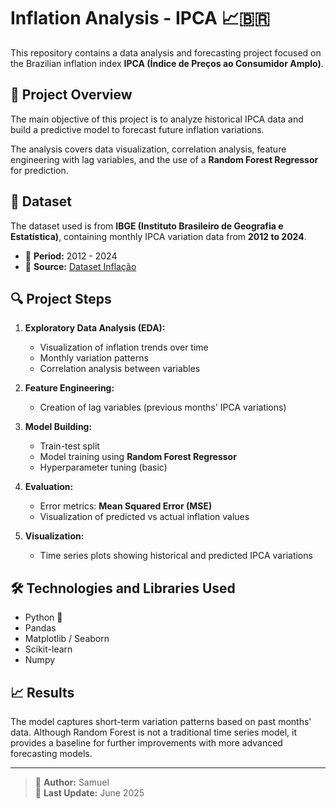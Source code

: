 # Inflation Analysis - IPCA 📈🇧🇷

This repository contains a data analysis and forecasting project focused on the Brazilian inflation index **IPCA (Índice de Preços ao Consumidor Amplo)**.

## 📌 Project Overview

The main objective of this project is to analyze historical IPCA data and build a predictive model to forecast future inflation variations.

The analysis covers data visualization, correlation analysis, feature engineering with lag variables, and the use of a **Random Forest Regressor** for prediction.

## 📂 Dataset

The dataset used is from **IBGE (Instituto Brasileiro de Geografia e Estatística)**, containing monthly IPCA variation data from **2012 to 2024**.

- 📅 **Period:** 2012 - 2024  
- 🏢 **Source:** [Dataset Inflação](https://www.kaggle.com/datasets/fidelissauro/inflacao-brasil/data)

## 🔍 Project Steps

1. **Exploratory Data Analysis (EDA):**  
   - Visualization of inflation trends over time  
   - Monthly variation patterns  
   - Correlation analysis between variables  

2. **Feature Engineering:**  
   - Creation of lag variables (previous months' IPCA variations)  

3. **Model Building:**  
   - Train-test split  
   - Model training using **Random Forest Regressor**  
   - Hyperparameter tuning (basic)  

4. **Evaluation:**  
   - Error metrics: **Mean Squared Error (MSE)**  
   - Visualization of predicted vs actual inflation values  

5. **Visualization:**  
   - Time series plots showing historical and predicted IPCA variations  

## 🛠️ Technologies and Libraries Used

- Python 🐍  
- Pandas  
- Matplotlib / Seaborn  
- Scikit-learn  
- Numpy  

## 📈 Results

The model captures short-term variation patterns based on past months' data. Although Random Forest is not a traditional time series model, it provides a baseline for further improvements with more advanced forecasting models.

---

> 📌 **Author:** Samuel  
> 📅 **Last Update:** June 2025
